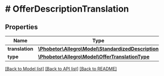 # # OfferDescriptionTranslation

## Properties

Name | Type | Description | Notes
------------ | ------------- | ------------- | -------------
**translation** | [**\Phobetor\Allegro\Model\StandardizedDescription**](StandardizedDescription.md) |  | [optional]
**type** | [**\Phobetor\Allegro\Model\OfferTranslationType**](OfferTranslationType.md) |  | [optional]

[[Back to Model list]](../../README.md#models) [[Back to API list]](../../README.md#endpoints) [[Back to README]](../../README.md)
